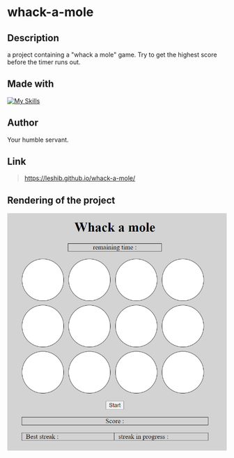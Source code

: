 # whack-a-mole

## Description
a project containing a "whack a mole" game. Try to get the highest score before the timer runs out.

## Made with
[![My Skills](https://skillicons.dev/icons?i=js,html,css,git)](https://skillicons.dev)

## Author
Your humble servant.

## Link
> https://leshib.github.io/whack-a-mole/

## Rendering of the project
<img src="assets/whack_a_mole.PNG">